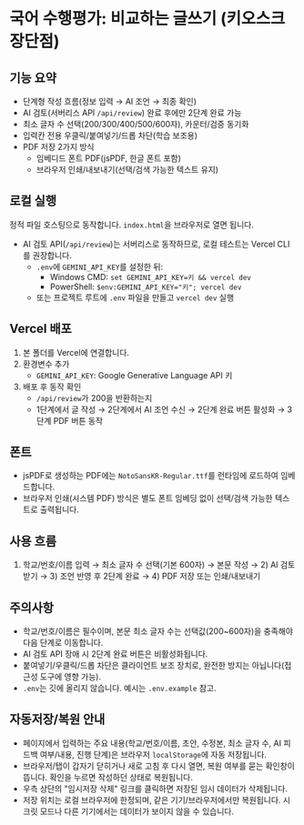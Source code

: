 # 국어 수행평가: 비교하는 글쓰기 (키오스크 장단점)

## 기능 요약
- 단계형 작성 흐름(정보 입력 → AI 조언 → 최종 확인)
- AI 검토(서버리스 API `/api/review`) 완료 후에만 2단계 완료 가능
- 최소 글자 수 선택(200/300/400/500/600자), 카운터/검증 동기화
- 입력칸 전용 우클릭/붙여넣기/드롭 차단(학습 보조용)
- PDF 저장 2가지 방식
  - 임베디드 폰트 PDF(jsPDF, 한글 폰트 포함)
  - 브라우저 인쇄/내보내기(선택/검색 가능한 텍스트 유지)

## 로컬 실행
정적 파일 호스팅으로 동작합니다. `index.html`을 브라우저로 열면 됩니다.
- AI 검토 API(`/api/review`)는 서버리스로 동작하므로, 로컬 테스트는 Vercel CLI를 권장합니다.
  - `.env`에 `GEMINI_API_KEY`를 설정한 뒤:
    - Windows CMD: `set GEMINI_API_KEY=키 && vercel dev`
    - PowerShell: `$env:GEMINI_API_KEY="키"; vercel dev`
  - 또는 프로젝트 루트에 `.env` 파일을 만들고 `vercel dev` 실행

## Vercel 배포
1. 본 폴더를 Vercel에 연결합니다.
2. 환경변수 추가
   - `GEMINI_API_KEY`: Google Generative Language API 키
3. 배포 후 동작 확인
   - `/api/review`가 200을 반환하는지
   - 1단계에서 글 작성 → 2단계에서 AI 조언 수신 → 2단계 완료 버튼 활성화 → 3단계 PDF 버튼 동작

## 폰트
- jsPDF로 생성하는 PDF에는 `NotoSansKR-Regular.ttf`를 런타임에 로드하여 임베드합니다.
- 브라우저 인쇄(시스템 PDF) 방식은 별도 폰트 임베딩 없이 선택/검색 가능한 텍스트로 출력됩니다.

## 사용 흐름
1) 학교/번호/이름 입력 → 최소 글자 수 선택(기본 600자) → 본문 작성 → 2) AI 검토 받기 → 3) 조언 반영 후 2단계 완료 → 4) PDF 저장 또는 인쇄/내보내기

## 주의사항
- 학교/번호/이름은 필수이며, 본문 최소 글자 수는 선택값(200~600자)을 충족해야 다음 단계로 이동합니다.
- AI 검토 API 장애 시 2단계 완료 버튼은 비활성화됩니다.
- 붙여넣기/우클릭/드롭 차단은 클라이언트 보조 장치로, 완전한 방지는 아닙니다(접근성 도구에 영향 가능).
- `.env`는 깃에 올리지 않습니다. 예시는 `.env.example` 참고.

## 자동저장/복원 안내
- 페이지에서 입력하는 주요 내용(학교/번호/이름, 초안, 수정본, 최소 글자 수, AI 피드백 여부/내용, 진행 단계)은 브라우저 `localStorage`에 자동 저장됩니다.
- 브라우저/탭이 갑자기 닫히거나 새로 고침 후 다시 열면, 복원 여부를 묻는 확인창이 뜹니다. 확인을 누르면 작성하던 상태로 복원됩니다.
- 우측 상단의 "임시저장 삭제" 링크를 클릭하면 저장된 임시 데이터가 삭제됩니다.
- 저장 위치는 로컬 브라우저에 한정되며, 같은 기기/브라우저에서만 복원됩니다. 시크릿 모드나 다른 기기에서는 데이터가 보이지 않을 수 있습니다.